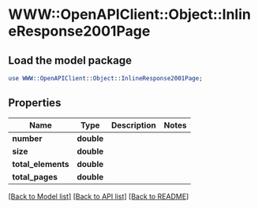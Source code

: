 # WWW::OpenAPIClient::Object::InlineResponse2001Page

## Load the model package
```perl
use WWW::OpenAPIClient::Object::InlineResponse2001Page;
```

## Properties
Name | Type | Description | Notes
------------ | ------------- | ------------- | -------------
**number** | **double** |  | 
**size** | **double** |  | 
**total_elements** | **double** |  | 
**total_pages** | **double** |  | 

[[Back to Model list]](../README.md#documentation-for-models) [[Back to API list]](../README.md#documentation-for-api-endpoints) [[Back to README]](../README.md)


